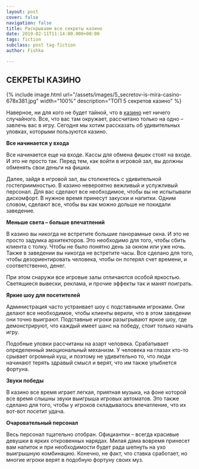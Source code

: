 ```yaml
---
layout: post
cover: false
navigation: false
title: Раскрываем все секреты казино
date: 2019-02-11T11:14:00.000+00:00
tags: fiction
subclass: post tag-fiction
author: Fishka

---
```

## СЕКРЕТЫ КАЗИНО

{% include image.html url="/assets/images/5_secretov-is-mira-casino-678x381.jpg" width="100%" description="ТОП 5 секретов казино" %}

Наверное, ни для кого не будет тайной, что в [казино](https://ru.wikipedia.org/wiki/%D0%9A%D0%B0%D0%B7%D0%B8%D0%BD%D0%BE "казино") нет ничего случайного. Все, что вас там окружает, рассчитано только на одно – завлечь вас в игру. Сегодня мы хотим рассказать об удивительных уловках, которыми пользуются казино.

**Все начинается у входа**

Все начинается еще на входе. Кассы для обмена фишек стоят на входе. И это не просто так. Перед тем, как войти в игровой зал, вы должны обменять свои деньги на фишки.

Далее, зайдя в игровой зал, вы столкнетесь с удивительной гостеприимностью. В казино невероятно вежливый и услужливый персонал. Для вас сделают все необходимое, чтобы вы не испытывали дискомфорт. В нужное время принесут закуски и напитки. Одним словом, сделают все, чтобы вы как можно дольше не покидали заведение.

**Меньше света – больше впечатлений**

В казино вы никогда не встретите большие панорамные окна. И это не просто задумка архитекторов. Это необходимо для того, чтобы сбить клиента с толку. Чтобы не было понятно день за окном или уже ночь. Также в заведении вы никогда не встретите часы. Все сделано для того, чтобы дезориентировать человека, чтобы он потерял счет времени, и соответственно, денег.

При этом снаружи все игровые залы отличаются особой яркостью. Светящиеся вывески, реклама, и прочие эффекты так и манят поиграть.

**Яркие шоу для посетителей**

Администрация часто устраивает шоу с подставными игроками. Они делают все необходимое, чтобы клиенты верили, что в этом заведении они точно выиграют. Подставные игроки разыгрывают яркое шоу, где демонстрируют, что каждый имеет шанс на победу, стоит только начать игру.

Подобные уловки рассчитаны на азарт человека. Срабатывает определенный эмоциональный механизм. У человека на глазах кто-то срывает огромный куш, и поэтому не удивительно то, что люди начинают терять здравый смысл и верят, что им также улыбнется фортуна.

**Звуки победы**

В казино все время играет легкая, приятная музыка, на фоне которой все время слышны звуки выигрыша игровых автоматов. Это также сделано для того, чтобы у игроков складывалось впечатление, что их вот-вот посетит удача.

**Очаровательный персонал**

Весь персонал тщательно отобран. Официантки – всегда красивые девушки в ярких откровенных нарядах. Милая дама вовремя принесет вам напиток и при необходимости будет рада шепнуть на ухо выигрышную комбинацию. Конечно, не факт, что ставка сработает, но многие игроки верят в подобную фортуну своих муз.